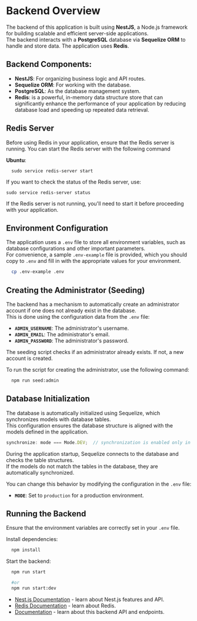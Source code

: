 # Backend Overview

The backend of this application is built using **NestJS**, a Node.js framework for building scalable and efficient server-side applications.  
The backend interacts with a **PostgreSQL** database via **Sequelize ORM** to handle and store data.
The application uses **Redis**. 

## Backend Components:
- **NestJS**: For organizing business logic and API routes.
- **Sequelize ORM**: For working with the database.
- **PostgreSQL**: As the database management system.
- **Redis**: is a powerful,
  in-memory data structure store that can significantly enhance the performance of your application by reducing database load and speeding up repeated data retrieval.

## Redis Server
Before using Redis in your application, ensure that the Redis server is running. You can start the Redis server with the following command

**Ubuntu**:
```
  sudo service redis-server start
```

If you want to check the status of the Redis server, use:

```
sudo service redis-server status
```
If the Redis server is not running, you'll need to start it before proceeding with your application.

## Environment Configuration

The application uses a `.env` file to store all environment variables, such as database configurations and other important parameters.  
For convenience, a sample `.env-example` file is provided, which you should copy to `.env` and fill in with the appropriate values for your environment.

```bash
  cp .env-example .env
```

## Creating the Administrator (Seeding)

The backend has a mechanism to automatically create an administrator account if one does not already exist in the database.  
This is done using the configuration data from the `.env` file:

- **`ADMIN_USERNAME`**: The administrator's username.
- **`ADMIN_EMAIL`**: The administrator's email.
- **`ADMIN_PASSWORD`**: The administrator's password.

The seeding script checks if an administrator already exists. If not, a new account is created.

To run the script for creating the administrator, use the following command:

```bash
  npm run seed:admin
```

## Database Initialization

The database is automatically initialized using Sequelize, which synchronizes models with database tables.  
This configuration ensures the database structure is aligned with the models defined in the application.

```ts
synchronize: mode === Mode.DEV;  // synchronization is enabled only in development mode
```
During the application startup, Sequelize connects to the database and checks the table structures.  
If the models do not match the tables in the database, they are automatically synchronized.

You can change this behavior by modifying the configuration in the `.env` file:

- **`MODE`**: Set to `production` for a production environment.

## Running the Backend

Ensure that the environment variables are correctly set in your `.env` file.

Install dependencies:

```bash
  npm install 
```

Start the backend:

```bash
  npm run start 
```
```bash
  #or
  npm run start:dev 
```

- [Nest.js Documentation](https://docs.nestjs.com/) - learn about Nest.js features and API.
- [Redis Documentation](https://redis.io/docs/latest/) - learn about Redis.
- [Documentation](http://localhost:3001/docs#/) - learn about this backend API and endpoints.

